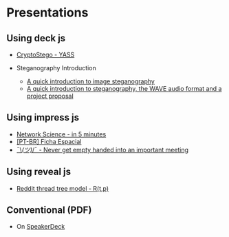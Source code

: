 # Presentations

## Using deck js
* [CryptoStego - YASS](https://pboueke.github.io/presentations/stegano/yass.html)

* Steganography Introduction
  * [A quick introduction to image steganography](https://pboueke.github.io/presentations/stegano/pres.html)
  * [A quick introduction to steganography, the WAVE audio format and a project proposal](https://pboueke.github.io/presentations/stegano/audio.html)
   
## Using impress js

* [Network Science - in 5 minutes](https://pboueke.github.io/presentations/ns/5min.html#/Title)
* [[PT-BR] Ficha Espacial](https://pboueke.github.io/ficha-espacial/presentation/)
* [¯\\_(ツ)_/¯ - Never get empty handed into an important meeting](https://pboueke.github.io/presentations/misc/shrug.html)

## Using reveal js

* [Reddit thread tree model - R(t,p)](https://pboueke.github.io/presentations/rtm/reddit.html#/)

## Conventional (PDF)

* On [SpeakerDeck](https://speakerdeck.com/pboueke)
